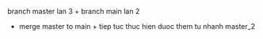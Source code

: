 branch master lan 3 + branch main lan 2 
+ merge master to main  + tiep tuc thuc hien
duoc them tu nhanh master_2
